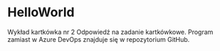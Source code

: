 # HelloWorld
Wykład kartkówka nr 2
Odpowiedź na zadanie kartkówkowe. Program zamiast w Azure DevOps znajduje się w repozytorium GitHub.
